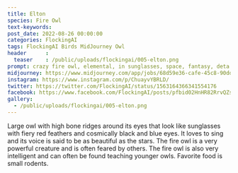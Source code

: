 ```yaml
---
title: Elton
species: Fire Owl
text-keywords: 
post_date: 2022-08-26 00:00:00
categories: FlockingAI
tags: FlockingAI Birds MidJourney Owl
header      :
  teaser    : /public/uploads/flockingai/005-elton.png
prompt: crazy fire owl, elemental, in sunglasses, space, fantasy, deta
midjourney: https://www.midjourney.com/app/jobs/68d59e36-cafe-45c8-90dd-060c0cbe5160
instagram: https://www.instagram.com/p/ChuayvYBRLD/
twitter: https://twitter.com/FlockingAI/status/1563164366341554176
facebook: https://www.facebook.com/FlockingAI/posts/pfbid02HnHR82RrvQZsJES9guY1ytpREywi7DvB1hVtPBCFegPcALfzDXhi3M46xF778JU6l
gallery: 
  - /public/uploads/flockingai/005-elton.png
---
```


Large owl with high bone ridges around its eyes that look like sunglasses with fiery red feathers and cosmically black and blue eyes. It loves to sing and its voice is said to be as beautiful as the stars. The fire owl is a very powerful creature and is often feared by others. The fire owl is also very intelligent and can often be found teaching younger owls. Favorite food is small rodents.
